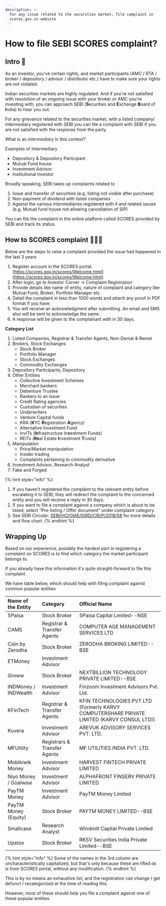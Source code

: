 ```yaml
---
description: >-
  For any issue related to the securities market, file complaint in
  scores.gov.in website
---
```


# How to file SEBI SCORES complaint?

## Intro 👋

As an investor, you've certain rights, and market participants \(AMC / RTA / broker / depository / advisor / distributor etc.\) have to make sure your rights are not violated.

Indian securities markets are highly regulated. And if you're not satisfied with resolution of an ongoing issue with your broker or AMC you're investing with; you can approach SEBI \(**S**ecurities and **E**xchange **B**oard of **I**ndia\) to hear you out.

For any grievance related to the securities market, with a listed company/ intermediary registered with SEBI you can file a complaint with SEBI if you are not satisfied with the response from the party.

What is an _intermediary_ in this context?

Examples of Intermediary

* Depository & Depository Participant
* Mutual Fund house
* Investment Advisor
* Institutional Investor

Broadly speaking, SEBI takes up complaints related to

1. Issue and transfer of securities \(e.g. listing not visible after purchase\)
2. Non-payment of dividend with listed companies
3. Against the various intermediaries registered with it and related issues \(e.g. Mutual fund house not allowing cancellation of SIP\)

You can file the complaint in the online platform called SCORES provided by SEBI and track its status.

## How to SCORES complaint 👩🏽‍🏫

Below are the steps to raise a complaint provided the issue had happened in the last 3 years

1. Register account in the SCORES portal: [https://scores.gov.in/scores/Welcome.html](https://scores.gov.in/scores/Welcome.html)
2. After login, go to Investor Corner -&gt; Complaint Registration 
3. Provide details like name of entity, nature of complaint and category like Mutual Fund, Broker, Portfolio Manager etc. 
4. Detail the complaint in less than 1000 words and attach any proof in PDF format if you have. 
5. You will receive an acknowledgment after submitting. An email and SMS also will be sent to acknowledge the same. 
6. A response will be given to the complainant with in 30 days.

**Category List**

1. Listed Companies, Registrar & Transfer Agents, Non-Demat & Remat
2. Brokers, Stock Exchanges
   * Stock Broker
   * Portfolio Manager
   * Stock Exchanges
   * Commodity Exchanges
3. Depository Participants, Depository
4. Other Entities
   * Collective Investment Schemes
   * Merchant bankers
   * Debenture Trustee
   * Bankers to an issue
   * Credit Rating agencies
   * Custodian of securities
   * Underwriters
   * Venture Capital funds
   * KRA \(**K**YC **R**egistration **A**gency\)
   * Alternative Investment Fund
   * InvITs \(**In**frastructure In**v**estment Funds\)
   * REITs \(**Re**al Estate **I**nvestment **T**rusts\)
5. Manipulation
   * Price/Market manipulation
   * Insider trading
   * Complaints pertaining to commodity derivative
6. Investment Advisor, Research Analyst
7. Fake and Forged

{% hint style="info" %}
1. If you haven’t registered the complaint to the relevant entity before escalating it to SEBI, they will redirect the complaint to the concerned entity and you will receive a reply in 30 days. 
2. If you want to file a complaint against a company which is about to be listed, select “Pre-listing / Offer document” under complaint category.
3. See SEBI Circular: [SEBI/HO/OIAE/IGRD/CIR/P/2018/58](https://archive.is/Dfogb) for more details and flow chart.
{% endhint %}

## Wrapping Up

Based on our experience, possibly the hardest part in registering a complaint on SCORES is to find which category the market participant belongs to.

If you already have this information it's quite straight-forward to file this complaint.

We have table below, which should help with filing complaint against common popular entities 

| Name of the Entity | Category | Official Name |
| :--- | :--- | :--- |
| 5Paisa | Stock Broker | 5Paisa Capital Limited--NSE |
| CAMS | Registrar & Transfer Agents | COMPUTER AGE MANAGEMENT SERVICES LTD |
| Coin by Zerodha | Stock Broker | ZERODHA BROKING LIMITED--BSE |
| ETMoney | Investment Advisor |  |
| Groww | Stock Broker | NEXTBILLION TECHNOLOGY PRIVATE LIMITED--BSE |
| INDMoney / INDWealth | Investment Advisor | Finzoom Investment Advisors Pvt. Ltd. |
| KFinTech | Registrar & Transfer Agents | KFIN TECHNOLOGIES PVT LTD \(Formerly KARVY COMPUTERSHARE PRIVATE LIMITED \(KARVY CONSUL LTD\)\) |
| Kuvera | Investment Advisor | AREVUK ADVISORY SERVICES PVT. LTD. |
| MFUtility | Registrars & Transfer Agents | MF UTILITIES INDIA PVT. LTD. |
| Mobikiwik Money | Investment Advisor | HARVEST FINTECH PRIVATE LIMITED |
| Niyo Money / Goalwise | Investment Advisor | ALPHAFRONT FINSERV PRIVATE LIMITED |
| PayTM Money | Investment Advisor | PayTM Money Limited |
| PayTM Money \(Equity\) | Stock Broker | PAYTM MONEY LIMITED--BSE |
| Smallcase | Research Analyst | Windmill Capital Private Limited |
| Upstox | Stock Broker | RKSV Securities India Private Limited--BSE |

{% hint style="info" %}
Some of the names in the 3rd column are uncharacteristically capitalized, but that's only because these are lifted _as is_ from SCORES portal, without any modification.
{% endhint %}

This is by no means an exhaustive list; and the registration can change / get defunct / recategorized at the time of reading this.

However, most of these should help you file a complaint against one of these popular entities.

